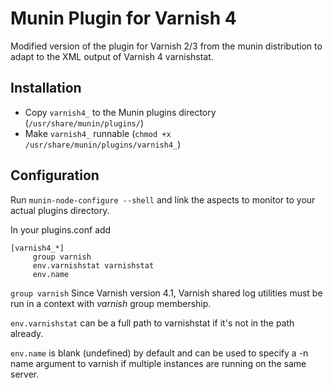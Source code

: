 Munin Plugin for Varnish 4
==========================

Modified version of the plugin for Varnish 2/3 from the munin distribution
to adapt to the XML output of Varnish 4 varnishstat.

Installation
------------

- Copy `varnish4_` to the Munin plugins directory (`/usr/share/munin/plugins/`)
- Make `varnish4_` runnable (`chmod +x /usr/share/munin/plugins/varnish4_`)

Configuration
-------------

Run `munin-node-configure --shell` and link the aspects to monitor to
your actual plugins directory.

In your plugins.conf add
```
[varnish4_*]
     group varnish
     env.varnishstat varnishstat
     env.name
```
`group varnish` Since Varnish version 4.1, Varnish shared log utilities must be run in a context with *varnish* group membership.

`env.varnishstat` can be a full path to varnishstat if it's
not in the path already.

`env.name` is blank (undefined) by default and can be used to specify a -n
name argument to varnish if multiple instances are running on the same
server.
